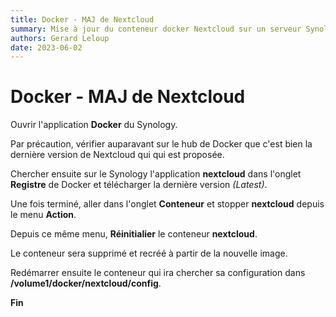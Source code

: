 ```yaml
---
title: Docker - MAJ de Nextcloud
summary: Mise à jour du conteneur docker Nextcloud sur un serveur Synology.
authors: Gerard Leloup
date: 2023-06-02
---
```


# Docker - MAJ de Nextcloud

Ouvrir l'application **Docker** du Synology.

Par précaution, vérifier auparavant sur le hub de Docker que c'est bien la dernière version de Nextcloud qui qui est proposée.

Chercher ensuite sur le Synology l'application **nextcloud** dans l'onglet **Registre** de Docker et télécharger la dernière version *(Latest)*.

Une fois terminé, aller dans l'onglet **Conteneur** et stopper **nextcloud** depuis le menu **Action**.

Depuis ce même menu, **Réinitialier** le conteneur **nextcloud**.

Le conteneur sera supprimé et recréé à partir de la nouvelle image.

Redémarrer ensuite le conteneur qui ira chercher sa configuration dans **/volume1/docker/nextcloud/config**.

**Fin**